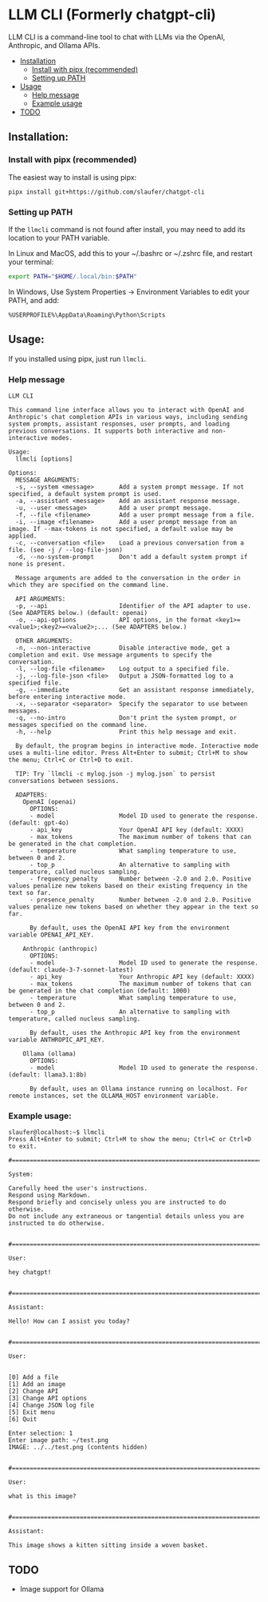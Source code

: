 # LLM CLI (Formerly chatgpt-cli)

LLM CLI is a command-line tool to chat with LLMs via the OpenAI, Anthropic, and Ollama APIs.

- [Installation](#installation)
  - [Install with pipx (recommended)](#install-with-pipx)
  - [Setting up PATH](#setting-up-path)
- [Usage](#usage)
  - [Help message](#help-message)
  - [Example usage](#example-usage)
- [TODO](#todo)

## <a id="installation"></a> Installation:

### <a id="install-with-pipx"></a> Install with pipx (recommended)
The easiest way to install is using pipx:

`pipx install git+https://github.com/slaufer/chatgpt-cli`

### <a id="#setting-up-path"></a> Setting up PATH

If the `llmcli` command is not found after install, you may need to add its location to your PATH variable.

In Linux and MacOS, add this to your ~/.bashrc or ~/.zshrc file, and restart your terminal:
```bash
export PATH="$HOME/.local/bin:$PATH"
```

In Windows, Use System Properties -> Environment Variables to edit your PATH, and add:
```
%USERPROFILE%\AppData\Roaming\Python\Scripts
```


## <a id="#usage"></a> Usage:

If you installed using pipx, just run `llmcli`.

### <a id="#help-message"></a> Help message

```
LLM CLI

This command line interface allows you to interact with OpenAI and Anthropic's chat completion APIs in various ways, including sending system prompts, assistant responses, user prompts, and loading previous conversations. It supports both interactive and non-interactive modes.

Usage:
  llmcli [options]

Options:
  MESSAGE ARGUMENTS:
  -s, --system <message>       Add a system prompt message. If not specified, a default system prompt is used.
  -a, --assistant <message>    Add an assistant response message.
  -u, --user <message>         Add a user prompt message.
  -f, --file <filename>        Add a user prompt message from a file.
  -i, --image <filename>       Add a user prompt message from an image. If --max-tokens is not specified, a default value may be applied.
  -c, --conversation <file>    Load a previous conversation from a file. (see -j / --log-file-json)
  -d, --no-system-prompt       Don't add a default system prompt if none is present.

  Message arguments are added to the conversation in the order in which they are specified on the command line.

  API ARGUMENTS:
  -p, --api                    Identifier of the API adapter to use. (See ADAPTERS below.) (default: openai)
  -o, --api-options            API options, in the format <key1>=<value1>;<key2>=<value2>;... (See ADAPTERS below.)

  OTHER ARGUMENTS:
  -n, --non-interactive        Disable interactive mode, get a completion and exit. Use message arguments to specify the conversation.
  -l, --log-file <filename>    Log output to a specified file.
  -j, --log-file-json <file>   Output a JSON-formatted log to a specified file.
  -g, --immediate              Get an assistant response immediately, before entering interactive mode.
  -x, --separator <separator>  Specify the separator to use between messages.
  -q, --no-intro               Don't print the system prompt, or messages specified on the command line.
  -h, --help                   Print this help message and exit.

  By default, the program begins in interactive mode. Interactive mode uses a multi-line editor. Press Alt+Enter to submit; Ctrl+M to show the menu; Ctrl+C or Ctrl+D to exit.

  TIP: Try `llmcli -c mylog.json -j mylog.json` to persist conversations between sessions.

  ADAPTERS:
    OpenAI (openai)
      OPTIONS:
      - model                  Model ID used to generate the response. (default: gpt-4o)
      - api_key                Your OpenAI API key (default: XXXX)
      - max_tokens             The maximum number of tokens that can be generated in the chat completion.
      - temperature            What sampling temperature to use, between 0 and 2.
      - top_p                  An alternative to sampling with temperature, called nucleus sampling.
      - frequency_penalty      Number between -2.0 and 2.0. Positive values penalize new tokens based on their existing frequency in the text so far.
      - presence_penalty       Number between -2.0 and 2.0. Positive values penalize new tokens based on whether they appear in the text so far.

      By default, uses the OpenAI API key from the environment variable OPENAI_API_KEY.

    Anthropic (anthropic)
      OPTIONS:
      - model                  Model ID used to generate the response. (default: claude-3-7-sonnet-latest)
      - api_key                Your Anthropic API key (default: XXXX)
      - max_tokens             The maximum number of tokens that can be generated in the chat completion (default: 1000)
      - temperature            What sampling temperature to use, between 0 and 2.
      - top_p                  An alternative to sampling with temperature, called nucleus sampling.

      By default, uses the Anthropic API key from the environment variable ANTHROPIC_API_KEY.

    Ollama (ollama)
      OPTIONS:
      - model                  Model ID used to generate the response. (default: llama3.1:8b)

      By default, uses an Ollama instance running on localhost. For remote instances, set the OLLAMA_HOST environment variable.
```

### <a id="#example-usage"></a> Example usage:

```
slaufer@localhost:~$ llmcli
Press Alt+Enter to submit; Ctrl+M to show the menu; Ctrl+C or Ctrl+D to exit.
 #============================================================================#

System:

Carefully heed the user's instructions.
Respond using Markdown.
Respond briefly and concisely unless you are instructed to do otherwise.
Do not include any extraneous or tangential details unless you are instructed to do otherwise.

 #============================================================================#

User:

hey chatgpt!

 #============================================================================#

Assistant:

Hello! How can I assist you today?

 #============================================================================#

User:

 
[0] Add a file
[1] Add an image
[2] Change API
[3] Change API options
[4] Change JSON log file
[5] Exit menu
[6] Quit
 
Enter selection: 1
Enter image path: ~/test.png
IMAGE: ../../test.png (contents hidden)

 #============================================================================#

User:

what is this image?

 #============================================================================#

Assistant:

This image shows a kitten sitting inside a woven basket.

```

## <a id="#todo"></a> TODO
- Image support for Ollama
